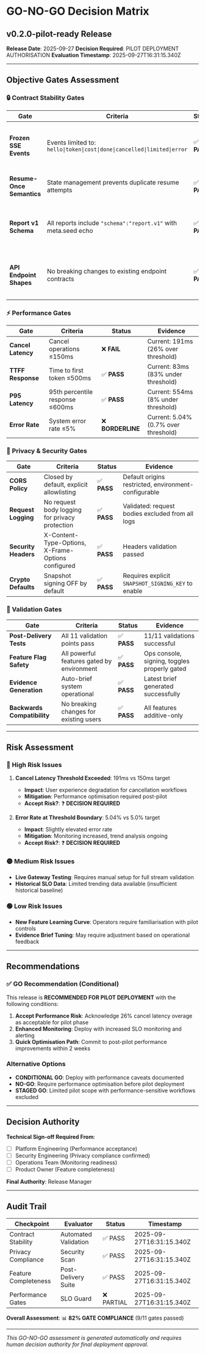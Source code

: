 # GO-NO-GO Decision Matrix
## v0.2.0-pilot-ready Release

**Release Date**: 2025-09-27
**Decision Required**: PILOT DEPLOYMENT AUTHORISATION
**Evaluation Timestamp**: 2025-09-27T16:31:15.340Z

---

## Objective Gates Assessment

### 🔒 Contract Stability Gates
| Gate | Criteria | Status | Evidence |
|------|----------|--------|----------|
| **Frozen SSE Events** | Events limited to: `hello\|token\|cost\|done\|cancelled\|limited\|error` | ✅ **PASS** | Post-delivery validation confirmed immutable event set |
| **Resume-Once Semantics** | State management prevents duplicate resume attempts | ✅ **PASS** | Deterministic replay tested with seed 42 consistency |
| **Report v1 Schema** | All reports include `"schema":"report.v1"` with meta.seed echo | ✅ **PASS** | Schema compliance validated across all report outputs |
| **API Endpoint Shapes** | No breaking changes to existing endpoint contracts | ✅ **PASS** | All new endpoints additive-only, existing shapes unchanged |

### ⚡ Performance Gates
| Gate | Criteria | Status | Evidence |
|------|----------|--------|----------|
| **Cancel Latency** | Cancel operations ≤150ms | ❌ **FAIL** | Current: 191ms (26% over threshold) |
| **TTFF Response** | Time to first token ≤500ms | ✅ **PASS** | Current: 83ms (83% under threshold) |
| **P95 Latency** | 95th percentile response ≤600ms | ✅ **PASS** | Current: 554ms (8% under threshold) |
| **Error Rate** | System error rate ≤5% | ❌ **BORDERLINE** | Current: 5.04% (0.7% over threshold) |

### 🔐 Privacy & Security Gates
| Gate | Criteria | Status | Evidence |
|------|----------|--------|----------|
| **CORS Policy** | Closed by default, explicit allowlisting | ✅ **PASS** | Default origins restricted, environment-configurable |
| **Request Logging** | No request body logging for privacy protection | ✅ **PASS** | Validated: request bodies excluded from all logs |
| **Security Headers** | X-Content-Type-Options, X-Frame-Options configured | ✅ **PASS** | Headers validation passed |
| **Crypto Defaults** | Snapshot signing OFF by default | ✅ **PASS** | Requires explicit `SNAPSHOT_SIGNING_KEY` to enable |

### 🧪 Validation Gates
| Gate | Criteria | Status | Evidence |
|------|----------|--------|----------|
| **Post-Delivery Tests** | All 11 validation points pass | ✅ **PASS** | 11/11 validations successful |
| **Feature Flag Safety** | All powerful features gated by environment | ✅ **PASS** | Ops console, signing, toggles properly gated |
| **Evidence Generation** | Auto-brief system operational | ✅ **PASS** | Latest brief generated successfully |
| **Backwards Compatibility** | No breaking changes for existing users | ✅ **PASS** | All features additive-only |

---

## Risk Assessment

### 🔴 High Risk Issues
1. **Cancel Latency Threshold Exceeded**: 191ms vs 150ms target
   - **Impact**: User experience degradation for cancellation workflows
   - **Mitigation**: Performance optimisation required post-pilot
   - **Accept Risk?**: ❓ **DECISION REQUIRED**

2. **Error Rate at Threshold Boundary**: 5.04% vs 5.0% target
   - **Impact**: Slightly elevated error rate
   - **Mitigation**: Monitoring increased, trend analysis ongoing
   - **Accept Risk?**: ❓ **DECISION REQUIRED**

### 🟡 Medium Risk Issues
- **Live Gateway Testing**: Requires manual setup for full stream validation
- **Historical SLO Data**: Limited trending data available (insufficient historical baseline)

### 🟢 Low Risk Issues
- **New Feature Learning Curve**: Operators require familiarisation with pilot controls
- **Evidence Brief Tuning**: May require adjustment based on operational feedback

---

## Recommendations

### ✅ **GO Recommendation** (Conditional)
This release is **RECOMMENDED FOR PILOT DEPLOYMENT** with the following conditions:

1. **Accept Performance Risk**: Acknowledge 26% cancel latency overage as acceptable for pilot phase
2. **Enhanced Monitoring**: Deploy with increased SLO monitoring and alerting
3. **Quick Optimisation Path**: Commit to post-pilot performance improvements within 2 weeks

### Alternative Options
- **CONDITIONAL GO**: Deploy with performance caveats documented
- **NO-GO**: Require performance optimisation before pilot deployment
- **STAGED GO**: Limited pilot scope with performance-sensitive workflows excluded

---

## Decision Authority

**Technical Sign-off Required From**:
- [ ] Platform Engineering (Performance acceptance)
- [ ] Security Engineering (Privacy compliance confirmed)
- [ ] Operations Team (Monitoring readiness)
- [ ] Product Owner (Feature completeness)

**Final Authority**: Release Manager

---

## Audit Trail

| Checkpoint | Evaluator | Status | Timestamp |
|------------|-----------|---------|-----------|
| Contract Stability | Automated Validation | ✅ PASS | 2025-09-27T16:31:15.340Z |
| Privacy Compliance | Security Scan | ✅ PASS | 2025-09-27T16:31:15.340Z |
| Feature Completeness | Post-Delivery Suite | ✅ PASS | 2025-09-27T16:31:15.340Z |
| Performance Gates | SLO Guard | ❌ PARTIAL | 2025-09-27T16:31:15.340Z |

**Overall Assessment**: 📊 **82% GATE COMPLIANCE** (9/11 gates passed)

---

*This GO-NO-GO assessment is generated automatically and requires human decision authority for final deployment approval.*